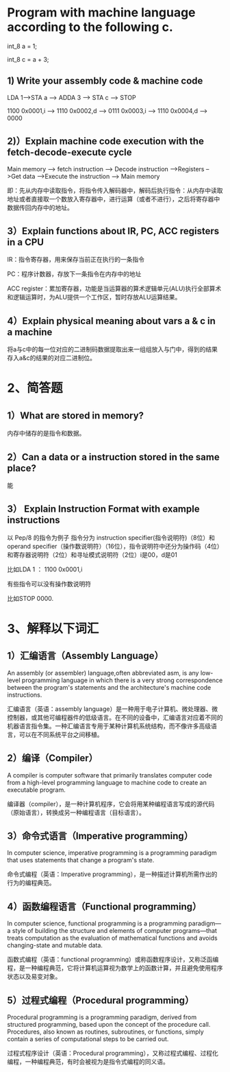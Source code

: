 # Program with machine language according to the following c.
int_8 a = 1;

int_8 c = a + 3; 

## 1) Write your assembly code & machine code 
LDA 1–>STA a –> ADDA 3 –>  STA c –> STOP



1100 0x0001,i —> 1110 0x0002,d —> 0111 0x0003,i —> 1110 0x0004,d --> 0000 

## 2)）Explain machine code execution with the fetch-decode-execute cycle

Main memory –> fetch instruction –> Decode instruction –>Registers –>Get data –>Execute the instruction –> Main memory

即：先从内存中读取指令，将指令传入解码器中，解码后执行指令：从内存中读取地址或者直接取一个数放入寄存器中，进行运算（或者不进行），之后将寄存器中数据传回内存中的地址。

## 3）Explain functions about IR, PC, ACC registers in a CPU

IR：指令寄存器，用来保存当前正在执行的一条指令 

PC：程序计数器，存放下一条指令在内存中的地址 

ACC register：累加寄存器，功能是当运算器的算术逻辑单元(ALU)执行全部算术和逻辑运算时，为ALU提供一个工作区，暂时存放ALU运算结果。

## 4）Explain physical meaning about vars a & c in a machine
将a与c中的每一位对应的二进制码数据提取出来一组组放入与门中，得到的结果存入a&c的结果的对应二进制位。

# 2、简答题

## 1）What are stored in memory?
内存中储存的是指令和数据。

## 2）Can a data or a instruction stored in the same place?
能

## 3） Explain Instruction Format with example instructions
以 Pep/8 的指令为例子
指令分为 instruction specifier(指令说明符)（8位）和operand specifier（操作数说明符）（16位），指令说明符中还分为操作码（4位）和寄存器说明符（2位）和寻址模式说明符（2位）i是00，d是01

比如LDA 1 ： 1100 0x0001,i

有些指令可以没有操作数说明符

比如STOP 0000.

# 3、解释以下词汇

## 1）汇编语言（Assembly Language）
An assembly (or assembler) language,often abbreviated asm, is any low-level programming language in which there is a very strong correspondence between the program's statements and the architecture's machine code instructions.

汇编语言（英语：assembly language）是一种用于电子计算机、微处理器、微控制器，或其他可编程器件的低级语言。在不同的设备中，汇编语言对应着不同的机器语言指令集。一种汇编语言专用于某种计算机系统结构，而不像许多高级语言，可以在不同系统平台之间移植。

## 2）编译（Compiler）
A compiler is computer software that primarily translates computer code from a high-level programming language to machine code to create an executable program.

编译器（compiler），是一种计算机程序，它会将用某种编程语言写成的源代码（原始语言），转换成另一种编程语言（目标语言）。

## 3）命令式语言（Imperative programming）

In computer science, imperative programming is a programming paradigm that uses statements that change a program's state. 

命令式编程（英语：Imperative programming），是一种描述计算机所需作出的行为的编程典范。

## 4）函数编程语言（Functional programming）

In computer science, functional programming is a programming paradigm—a style of building the structure and elements of computer programs—that treats computation as the evaluation of mathematical functions and avoids changing-state and mutable data. 

函数式编程（英语：functional programming）或称函数程序设计，又称泛函编程，是一种编程典范，它将计算机运算视为数学上的函数计算，并且避免使用程序状态以及易变对象。

## 5）过程式编程（Procedural programming）
Procedural programming is a programming paradigm, derived from structured programming, based upon the concept of the procedure call. Procedures, also known as routines, subroutines, or functions, simply contain a series of computational steps to be carried out. 

过程式程序设计（英语：Procedural programming），又称过程式编程、过程化编程，一种编程典范，有时会被视为是指令式编程的同义语。

